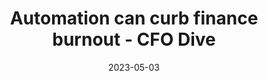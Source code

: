---
category:
- .nan
date: 2023-05-03
keyword_suggestion: wordpress management services
post_inspiration: https://www.cfodive.com/news/automation-finance-employees-avoid-burnout-emburse-cfo/646820/
silot_terms: digital transformation
title: <b>Automation</b> can curb finance burnout - CFO Dive
---
